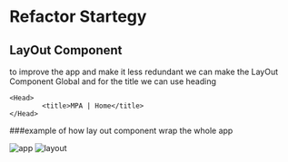 # Refactor Startegy

## LayOut Component
to improve the app and make it less redundant we can make the LayOut Component Global and for the title we can use heading
```
<Head>
        <title>MPA | Home</title>
</Head>
```

###example of how lay out component wrap the whole app

![app](https://user-images.githubusercontent.com/74463744/132213167-41c11b72-30b4-46db-92d6-e4bc9212131e.png) ![layout](https://user-images.githubusercontent.com/74463744/132213172-40d9e3d0-8a06-4cca-9469-e23e8e6e9b19.png)












